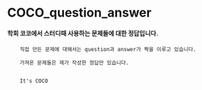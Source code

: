 # COCO_question_answer

#### 학회 코코에서 스터디때 사용하는 문제들에 대한 정답입니다.
        직접 만든 문제에 대해서는 question과 answer가 짝을 이루고 있습니다.

        가져온 문제들은 제가 작성한 정답만 있습니다.


        It's COCO

